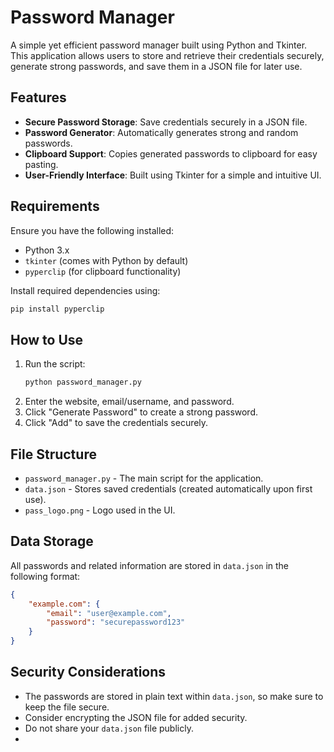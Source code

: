 # Password Manager

A simple yet efficient password manager built using Python and Tkinter. This application allows users to store and retrieve their credentials securely, generate strong passwords, and save them in a JSON file for later use.

## Features
- **Secure Password Storage**: Save credentials securely in a JSON file.
- **Password Generator**: Automatically generates strong and random passwords.
- **Clipboard Support**: Copies generated passwords to clipboard for easy pasting.
- **User-Friendly Interface**: Built using Tkinter for a simple and intuitive UI.

## Requirements
Ensure you have the following installed:
- Python 3.x
- `tkinter` (comes with Python by default)
- `pyperclip` (for clipboard functionality)

Install required dependencies using:
```sh
pip install pyperclip
```

## How to Use
1. Run the script:
   ```sh
   python password_manager.py
   ```
2. Enter the website, email/username, and password.
3. Click "Generate Password" to create a strong password.
4. Click "Add" to save the credentials securely.

## File Structure
- `password_manager.py` - The main script for the application.
- `data.json` - Stores saved credentials (created automatically upon first use).
- `pass_logo.png` - Logo used in the UI.

## Data Storage
All passwords and related information are stored in `data.json` in the following format:
```json
{
    "example.com": {
        "email": "user@example.com",
        "password": "securepassword123"
    }
}
```

## Security Considerations
- The passwords are stored in plain text within `data.json`, so make sure to keep the file secure.
- Consider encrypting the JSON file for added security.
- Do not share your `data.json` file publicly.
- 
